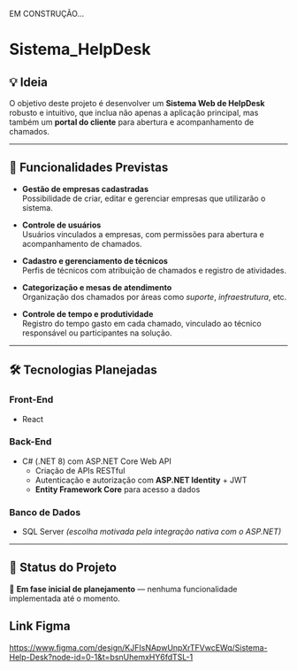 EM CONSTRUÇÃO...

# Sistema_HelpDesk

## 💡 Ideia

O objetivo deste projeto é desenvolver um **Sistema Web de HelpDesk** robusto e intuitivo, que inclua não apenas a aplicação principal, mas também um **portal do cliente** para abertura e acompanhamento de chamados.

---

## 🎯 Funcionalidades Previstas

- **Gestão de empresas cadastradas**  
  Possibilidade de criar, editar e gerenciar empresas que utilizarão o sistema.

- **Controle de usuários**  
  Usuários vinculados a empresas, com permissões para abertura e acompanhamento de chamados.

- **Cadastro e gerenciamento de técnicos**  
  Perfis de técnicos com atribuição de chamados e registro de atividades.

- **Categorização e mesas de atendimento**  
  Organização dos chamados por áreas como *suporte*, *infraestrutura*, etc.

- **Controle de tempo e produtividade**  
  Registro do tempo gasto em cada chamado, vinculado ao técnico responsável ou participantes na solução.

---

## 🛠️ Tecnologias Planejadas

### Front-End
- React

### Back-End
- C# (.NET 8) com ASP.NET Core Web API  
  - Criação de APIs RESTful  
  - Autenticação e autorização com **ASP.NET Identity** + JWT  
  - **Entity Framework Core** para acesso a dados

### Banco de Dados
- SQL Server *(escolha motivada pela integração nativa com o ASP.NET)*

---

## 📅 Status do Projeto
🚧 **Em fase inicial de planejamento** — nenhuma funcionalidade implementada até o momento.

## Link Figma
https://www.figma.com/design/KJFIsNApwUnpXrTFVwcEWq/Sistema-Help-Desk?node-id=0-1&t=bsnUhemxHY6fdTSL-1
